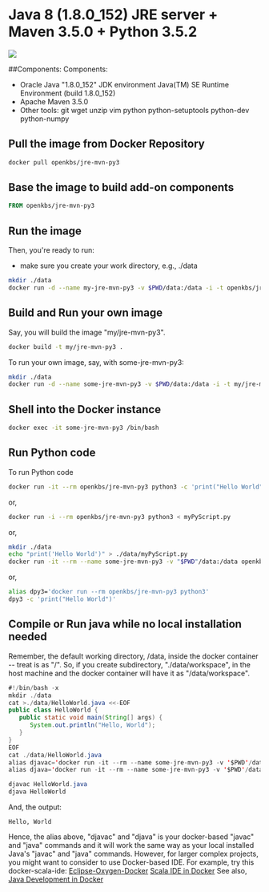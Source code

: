 # Java 8 (1.8.0_152) JRE server + Maven 3.5.0 + Python 3.5.2

[![](https://imagelayers.io/badge/openkbs/jre-mvn-py3:latest.svg)](https://imagelayers.io/?images=openkbs/jre-mvn-py3:latest 'Get your own badge on imagelayers.io')

##Components:
Components:
* Oracle Java "1.8.0_152" JDK environment
  Java(TM) SE Runtime Environment (build 1.8.0_152)
* Apache Maven 3.5.0
* Other tools: git wget unzip vim python python-setuptools python-dev python-numpy 

## Pull the image from Docker Repository

```bash
docker pull openkbs/jre-mvn-py3
```

## Base the image to build add-on components

```Dockerfile
FROM openkbs/jre-mvn-py3
```

## Run the image

Then, you're ready to run:
- make sure you create your work directory, e.g., ./data

```bash
mkdir ./data
docker run -d --name my-jre-mvn-py3 -v $PWD/data:/data -i -t openkbs/jre-mvn-py3
```

## Build and Run your own image
Say, you will build the image "my/jre-mvn-py3".

```bash
docker build -t my/jre-mvn-py3 .
```

To run your own image, say, with some-jre-mvn-py3:

```bash
mkdir ./data
docker run -d --name some-jre-mvn-py3 -v $PWD/data:/data -i -t my/jre-mvn-py3
```

## Shell into the Docker instance

```bash
docker exec -it some-jre-mvn-py3 /bin/bash
```

## Run Python code

To run Python code 

```bash
docker run -it --rm openkbs/jre-mvn-py3 python3 -c 'print("Hello World")'
```

or,

```bash
docker run -i --rm openkbs/jre-mvn-py3 python3 < myPyScript.py 
```

or,

```bash
mkdir ./data
echo "print('Hello World')" > ./data/myPyScript.py
docker run -it --rm --name some-jre-mvn-py3 -v "$PWD"/data:/data openkbs/jre-mvn-py3 python3 myPyScript.py
```

or,

```bash
alias dpy3='docker run --rm openkbs/jre-mvn-py3 python3'
dpy3 -c 'print("Hello World")'
```

## Compile or Run java while no local installation needed
Remember, the default working directory, /data, inside the docker container -- treat is as "/".
So, if you create subdirectory, "./data/workspace", in the host machine and 
the docker container will have it as "/data/workspace".

```java
#!/bin/bash -x
mkdir ./data
cat >./data/HelloWorld.java <<-EOF
public class HelloWorld {
   public static void main(String[] args) {
      System.out.println("Hello, World");
   }
}
EOF
cat ./data/HelloWorld.java
alias djavac='docker run -it --rm --name some-jre-mvn-py3 -v '$PWD'/data:/data openkbs/jre-mvn-py3 javac'
alias djava='docker run -it --rm --name some-jre-mvn-py3 -v '$PWD'/data:/data openkbs/jre-mvn-py3 java'

djavac HelloWorld.java
djava HelloWorld
```
And, the output:
```
Hello, World
```
Hence, the alias above, "djavac" and "djava" is your docker-based "javac" and "java" commands and 
it will work the same way as your local installed Java's "javac" and "java" commands. 
However, for larger complex projects, you might want to consider to use Docker-based IDE. 
For example, try this docker-scala-ide:
[Eclipse-Oxygen-Docker](https://github.com/DrSnowbird/eclipse-oxygen-docker)
[Scala IDE in Docker](https://github.com/stevenalexander/docker-scala-ide)
See also,
[Java Development in Docker](https://blog.giantswarm.io/getting-started-with-java-development-on-docker/)
